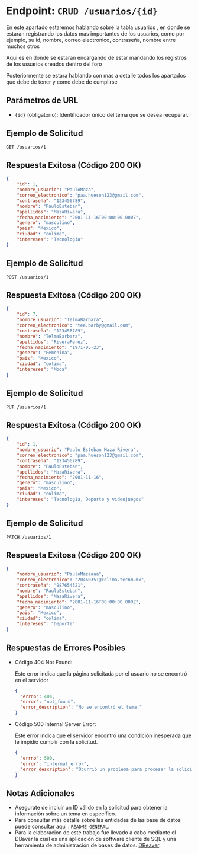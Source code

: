 # Endpoint: `CRUD /usuarios/{id}`

En este apartado estaremos hablando sobre la tabla usuarios , en donde se estaran registrando los datos mas importantes de los usuarios, como por ejemplo, su id, nombre, correo electronico, contraseña, nombre entre muchos otros

Aqui es en donde se estaran encargando de estar mandando los registros de los usuarios creados dentro del foro

Posteriormente se estara hablando con mas a detalle todos los apartados que debe de tener y como debe de cumplirse

## Parámetros de URL
- `{id}` (obligatorio): Identificador único del tema que se desea recuperar.

## Ejemplo de Solicitud
```http
GET /usuarios/1
```

## Respuesta Exitosa (Código 200 OK)
```json
{
    "id": 1,
    "nombre_usuario": "PauloMaza",
    "correo_electronico": "paa.hueson123@gmail.com",
    "contraseña": "123456789",
    "nombre": "PauloEsteban",
    "apellidos": "MazaRivera",
    "fecha_nacimiento": "2001-11-16T00:00:00.000Z",
    "genero": "masculino",
    "pais": "Mexico",
    "ciudad": "colima",
    "intereses": "Tecnologia"
}
```

## Ejemplo de Solicitud
```http
POST /usuarios/1
```
## Respuesta Exitosa (Código 200 OK)
```json
{
    "id": 7,
    "nombre_usuario": "TelmaBarbara",
    "correo_electronico": "tee.barby@gmail.com",
    "contraseña": "123456789",
    "nombre": "TelmaBarbara",
    "apellidos": "RiveraPerez",
    "fecha_nacimiento": "1971-05-23",
    "genero": "Femenina",
    "pais": "Mexico",
    "ciudad": "colima",
    "intereses": "Moda"
}
```

## Ejemplo de Solicitud
```http
PUT /usuarios/1
```
## Respuesta Exitosa (Código 200 OK)
```json
{
    "id": 1,
    "nombre_usuario": "Paulo Esteban Maza Rivera",
    "correo_electronico": "paa.hueson123@gmail.com",
    "contraseña": "123456789",
    "nombre": "PauloEsteban",
    "apellidos": "MazaRivera",
    "fecha_nacimiento": "2001-11-16",
    "genero": "masculino",
    "pais": "Mexico",
    "ciudad": "colima",
    "intereses": "Tecnologia, Deporte y videojuegos"
}
```

## Ejemplo de Solicitud
```http
PATCH /usuarios/1
```

## Respuesta Exitosa (Código 200 OK)
```json
{
    "nombre_usuario": "PauloMazaaaa",
    "correo_electronico": "20460351@colima.tecnm.mx",
    "contraseña": "987654321",
    "nombre": "PauloEsteban",
    "apellidos": "MazaRivera",
    "fecha_nacimiento": "2001-11-16T00:00:00.000Z",
    "genero": "masculino",
    "pais": "Mexico",
    "ciudad": "colima",
    "intereses": "Deporte"
}
```

## Respuestas de Errores Posibles
- Código 404 Not Found:

  Este error indica que la página solicitada por el usuario no se encontró en el servidor
  ```json
  {
    "errno": 404,
    "error": "not_found",
    "error_description": "No se encontró el tema."
  }
  ```

- Código 500 Internal Server Error:

  Este error indica que el servidor encontró una condición inesperada que le impidió cumplir con la solicitud.
  ```json
  {
    "errno": 500,
    "error": "internal_error",
    "error_description": "Ocurrió un problema para procesar la solicitud"
  }
  ``` 

## Notas Adicionales

- Asegurate de incluir un ID válido en la solicitud para obtener la información
  sobre un tema en específico.
- Para consultar más detalle sobre las entidades de las base de datos puede consultar aqui : [`README-GENERAL`](../../README.md).
- Para la elaboracion de este trabajo fue llevado a cabo mediante el DBaver la cual es una aplicación de software cliente de SQL y una herramienta de administración de bases de datos. [DBeaver](https://dbeaver.io).